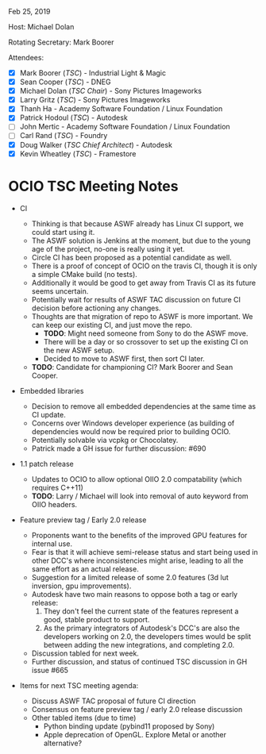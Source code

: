 Feb 25, 2019

Host: Michael Dolan

Rotating Secretary: Mark Boorer

Attendees:
  * [X] Mark Boorer (_TSC_) - Industrial Light & Magic
  * [X] Sean Cooper (_TSC_) - DNEG
  * [X] Michael Dolan (_TSC Chair_) - Sony Pictures Imageworks
  * [X] Larry Gritz (_TSC_) - Sony Pictures Imageworks
  * [X] Thanh Ha - Academy Software Foundation / Linux Foundation
  * [X] Patrick Hodoul (_TSC_) - Autodesk
  * [ ] John Mertic - Academy Software Foundation / Linux Foundation
  * [ ] Carl Rand (_TSC_) - Foundry
  * [X] Doug Walker (_TSC Chief Architect_) - Autodesk
  * [X] Kevin Wheatley (_TSC_) - Framestore

# **OCIO TSC Meeting Notes**

* CI
    - Thinking is that because ASWF already has Linux CI support, we could start using it.
    - The ASWF solution is Jenkins at the moment, but due to the young age of the project, no-one is really using it yet.
    - Circle CI has been proposed as a potential candidate as well.
    - There is a proof of concept of OCIO on the travis CI, though it is only a simple CMake build (no tests).
    - Additionally it would be good to get away from Travis CI as its future seems uncertain.
    - Potentially wait for results of ASWF TAC discussion on future CI decision before actioning any changes.
    - Thoughts are that migration of repo to ASWF is more important. We can keep our existing CI, and just move the repo.
        - **TODO**: Might need someone from Sony to do the ASWF move.
        - There will be a day or so crossover to set up the existing CI on the new ASWF setup.
        - Decided to move to ASWF first, then sort CI later.
    - **TODO**: Candidate for championing CI? Mark Boorer and Sean Cooper.

* Embedded libraries
    - Decision to remove all embedded dependencies at the same time as CI update.
    - Concerns over Windows developer experience (as building of dependencies would now be required prior to building OCIO.
    - Potentially solvable via vcpkg or Chocolatey.
    - Patrick made a GH issue for further discussion: #690

* 1.1 patch release
    - Updates to OCIO to allow optional OIIO 2.0 compatability (which requires C++11)
    - **TODO**: Larry / Michael will look into removal of auto keyword from OIIO headers.

* Feature preview tag / Early 2.0 release
    - Proponents want to the benefits of the improved GPU features for internal use.
    - Fear is that it will achieve semi-release status and start being used in other DCC's where inconsistencies might arise, leading to all the same effort as an actual release.
    - Suggestion for a limited release of some 2.0 features (3d lut inversion, gpu improvements).
    - Autodesk have two main reasons to oppose both a tag or early release:
        1. They don't feel the current state of the features represent a good, stable product to support.
        2. As the primary integrators of Autodesk's DCC's are also the developers working on 2.0, the developers times would be split between adding the new integrations, and completing 2.0.
    - Discussion tabled for next week.
    - Further discussion, and status of continued TSC discussion in GH issue #665

* Items for next TSC meeting agenda:
    - Discuss ASWF TAC proposal of future CI direction
    - Consensus on feature preview tag / early 2.0 release discussion
    - Other tabled items (due to time)
        - Python binding update (pybind11 proposed by Sony)
        - Apple deprecation of OpenGL. Explore Metal or another alternative?
